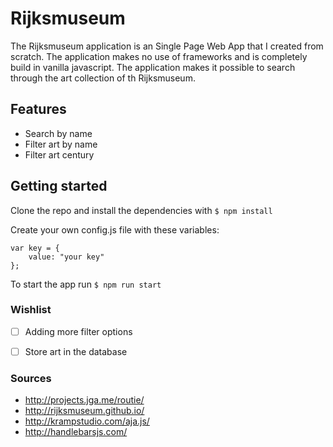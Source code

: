 # Rijksmuseum
The Rijksmuseum application is an Single Page Web App that I created from scratch. The application makes no use of frameworks and is completely build in vanilla javascript. The application makes it possible to search through the art collection of th Rijksmuseum. 

## Features
- Search by name 
- Filter art by name
- Filter art century

## Getting started

Clone the repo and install the dependencies with
`$ npm install`

Create your own config.js file with these variables:
```
var key = {
    value: "your key"
};

```
To start the app run
`$ npm run start`

### Wishlist
-  [ ] Adding more filter options
-  [ ] Store art in the database


### Sources
- http://projects.jga.me/routie/
- http://rijksmuseum.github.io/
- http://krampstudio.com/aja.js/
- http://handlebarsjs.com/
